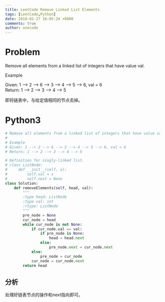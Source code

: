 ```yaml
---
title: LeetCode Remove Linked List Elements
tags: [LeetCode,Python]
date: 2018-02-27 16:05:24 +0800
comments: true
author: onecode
---
```

# Problem

Remove all elements from a linked list of integers that have value val.

Example

Given: 1 --> 2 --> 6 --> 3 --> 4 --> 5 --> 6, val = 6  
Return: 1 --> 2 --> 3 --> 4 --> 5  

即将链表中，与给定值相同的节点去掉。

<!--break-->

# Python3

``` python
# Remove all elements from a linked list of integers that have value val.
#
# Example
# Given: 1 --> 2 --> 6 --> 3 --> 4 --> 5 --> 6, val = 6
# Return: 1 --> 2 --> 3 --> 4 --> 5

# Definition for singly-linked list.
# class ListNode:
#     def __init__(self, x):
#         self.val = x
#         self.next = None
class Solution:
    def removeElements(self, head, val):
        """
        :type head: ListNode
        :type val: int
        :rtype: ListNode
        """
        pre_node = None
        cur_node = head
        while cur_node is not None:
            if cur_node.val == val:
                if pre_node is None:
                    head = head.next
                else:
                    pre_node.next = cur_node.next
            else:
                pre_node = cur_node
            cur_node = cur_node.next
        return head
```

## 分析

处理好链表节点的操作和next指向即可。